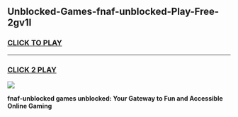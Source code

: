 
## Unblocked-Games-fnaf-unblocked-Play-Free-2gv1l
<h3>
<a href="https://premium76.site?title=fnaf-unblocked&ref=18A">CLICK TO PLAY</a></h3>
<hr>

<h3>
<a href="https://premium76.site?title=fnaf-unblocked&ref=18A">CLICK 2 PLAY</a>
  
</h3>

<a href="https://premium76.site?title=fnaf-unblocked&ref=18A"><img src="https://clearcache.store/games.png"></a>


**fnaf-unblocked games unblocked: Your Gateway to Fun and Accessible Online Gaming**
